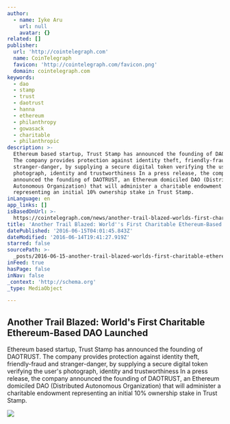 ```yaml
---
author:
  - name: Iyke Aru
    url: null
    avatar: {}
related: []
publisher:
  url: 'http://cointelegraph.com'
  name: CoinTelegraph
  favicon: 'http://cointelegraph.com/favicon.png'
  domain: cointelegraph.com
keywords:
  - dao
  - stamp
  - trust
  - daotrust
  - hanna
  - ethereum
  - philanthropy
  - gowasack
  - charitable
  - philanthropic
description: >-
  Ethereum based startup, Trust Stamp has announced the founding of DAOTRUST.
  The company provides protection against identity theft, friendly-fraud and
  stranger-danger, by supplying a secure digital token verifying the user's
  photograph, identity and trustworthiness In a press release, the company
  announced the founding of DAOTRUST, an Ethereum domiciled DAO (Distributed
  Autonomous Organization) that will administer a charitable endowment
  representing an initial 10% ownership stake in Trust Stamp.
inLanguage: en
app_links: []
isBasedOnUrl: >-
  https://cointelegraph.com/news/another-trail-blazed-worlds-first-charitable-ethereum-based-dao-launched
title: 'Another Trail Blazed: World''s First Charitable Ethereum-Based DAO Launched'
datePublished: '2016-06-15T04:01:45.843Z'
dateModified: '2016-06-14T19:41:27.919Z'
starred: false
sourcePath: >-
  _posts/2016-06-15-another-trail-blazed-worlds-first-charitable-ethereum-base.md
inFeed: true
hasPage: false
inNav: false
_context: 'http://schema.org'
_type: MediaObject

---
```

<article style=""><h1>Another Trail Blazed: World's First Charitable Ethereum-Based DAO Launched</h1><p>Ethereum based startup, Trust Stamp has announced the founding of DAOTRUST. The company provides protection against identity theft, friendly-fraud and stranger-danger, by supplying a secure digital token verifying the user's photograph, identity and trustworthiness In a press release, the company announced the founding of DAOTRUST, an Ethereum domiciled DAO (Distributed Autonomous Organization) that will administer a charitable endowment representing an initial 10% ownership stake in Trust Stamp.</p><img src="http://cointelegraph.com/images/725_aHR0cDovL2NvaW50ZWxlZ3JhcGguY29tL3N0b3JhZ2UvdXBsb2Fkcy92aWV3L2I1YzRjYzNmZjlmMGY5ZTI4ZjEyYjIyM2FmOTc1M2U5LnBuZw==.jpg" /></article>